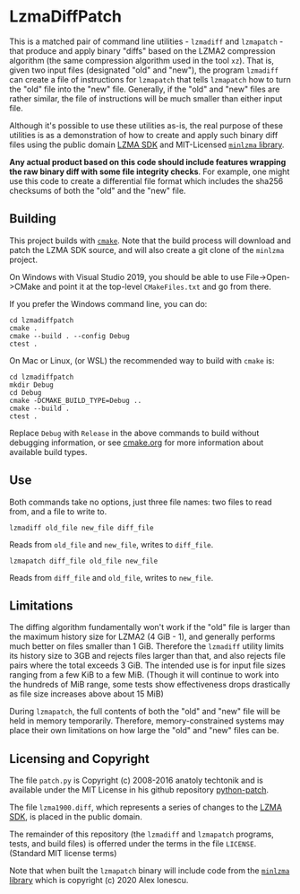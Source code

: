 # LzmaDiffPatch

This is a matched pair of command line utilities - `lzmadiff` and
`lzmapatch` - that produce and apply binary "diffs" based on the
LZMA2 compression algorithm (the same compression algorithm used in the
tool `xz`). That is, given two input files (designated "old" and
"new"), the program `lzmadiff` can create a file of instructions for
`lzmapatch` that tells `lzmapatch` how to turn the "old" file into the
"new" file. Generally, if the "old" and "new" files are rather
similar, the file of instructions will be much smaller than either
input file.

Although it's possible to use these utilities as-is, the real purpose
of these utilities is as a demonstration of how to create and apply
such binary diff files using the public domain [LZMA
SDK](https://www.7-zip.org/sdk.html) and MIT-Licensed [`minlzma`
library](https://github.com/ionescu007/minlzma).

**Any actual product based on this code should include features
wrapping the raw binary diff with some file integrity checks**. For
example, one might use this code to create a differential file format
which includes the sha256 checksums of both the "old" and the "new"
file.

## Building

This project builds with [`cmake`](https://cmake.org/). Note that the
build process will download and patch the LZMA SDK source, and will
also create a git clone of the `minlzma` project.

On Windows with Visual Studio 2019, you should be able to use
File->Open->CMake and point it at the top-level `CMakeFiles.txt` and
go from there.

If you prefer the Windows command line, you can do:

    cd lzmadiffpatch
    cmake .
    cmake --build . --config Debug
    ctest .

On Mac or Linux, (or WSL) the recommended way to build with `cmake` is:

    cd lzmadiffpatch
    mkdir Debug
    cd Debug
    cmake -DCMAKE_BUILD_TYPE=Debug ..
    cmake --build .
    ctest .

Replace `Debug` with `Release` in the above commands to build without
debugging information, or see [cmake.org](https://cmake.org/) for more
information about available build types.

## Use

Both commands take no options, just three file names: two files to
read from, and a file to write to.

    lzmadiff old_file new_file diff_file

Reads from `old_file` and `new_file`, writes to `diff_file`.

    lzmapatch diff_file old_file new_file

Reads from `diff_file` and `old_file`, writes to `new_file`.

## Limitations

The diffing algorithm fundamentally won't work if the "old" file is
larger than the maximum history size for LZMA2 (4 GiB - 1), and
generally performs much better on files smaller than 1 GiB. Therefore
the `lzmadiff` utility limits its history size to 3GB and rejects
files larger than that, and also rejects file pairs where the total
exceeds 3 GiB. The intended use is for input file sizes ranging from a
few KiB to a few MiB. (Though it will continue to work into the
hundreds of MiB range, some tests show effectiveness drops drastically
as file size increases above about 15 MiB)

During `lzmapatch`, the full contents of both the "old" and "new" file
will be held in memory temporarily. Therefore, memory-constrained
systems may place their own limitations on how large the "old" and
"new" files can be.

## Licensing and Copyright

The file `patch.py` is Copyright (c) 2008-2016 anatoly techtonik and
is available under the MIT License in his github repository
[python-patch](https://github.com/techtonik/python-patch).

The file `lzma1900.diff`, which represents a series of changes to the
[LZMA SDK](https://www.7-zip.org/sdk.html), is placed in the public
domain.

The remainder of this repository (the `lzmadiff` and `lzmapatch`
programs, tests, and build files) is offerred under the terms in the
file `LICENSE`. (Standard MIT license terms)

Note that when built the `lzmapatch` binary will include code from the
[`minlzma` library](https://github.com/ionescu007/minlzma) which is
copyright (c) 2020 Alex Ionescu.
